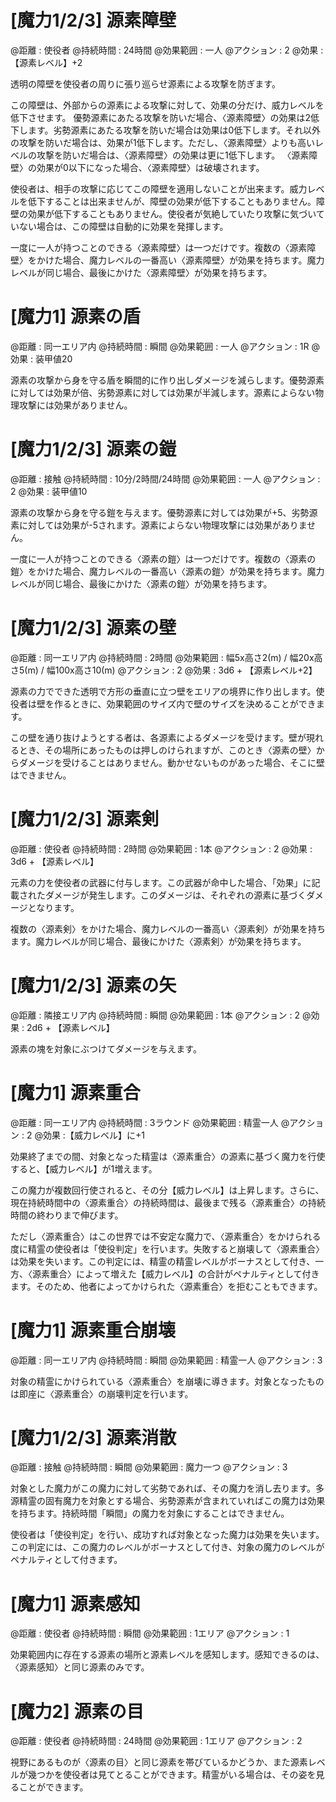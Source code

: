 # [魔力1/2/3] 源素障壁

@距離 : 使役者	@持続時間 : 24時間	@効果範囲 : 一人	@アクション : 2	@効果 : 【源素レベル】+2

透明の障壁を使役者の周りに張り巡らせ源素による攻撃を防ぎます。

この障壁は、外部からの源素による攻撃に対して、効果の分だけ、威力レベルを低下させます。
優勢源素にあたる攻撃を防いだ場合、〈源素障壁〉の効果は2低下します。劣勢源素にあたる攻撃を防いだ場合は効果は0低下します。それ以外の攻撃を防いだ場合は、効果が1低下します。ただし、〈源素障壁〉よりも高いレベルの攻撃を防いだ場合は、〈源素障壁〉の効果は更に1低下します。
〈源素障壁〉の効果が0以下になった場合、〈源素障壁〉は破壊されます。

使役者は、相手の攻撃に応じてこの障壁を適用しないことが出来ます。威力レベルを低下することは出来ませんが、障壁の効果が低下することもありません。障壁の効果が低下することもありません。使役者が気絶していたり攻撃に気づいていない場合は、この障壁は自動的に効果を発揮します。

一度に一人が持つことのできる〈源素障壁〉は一つだけです。複数の〈源素障壁〉をかけた場合、魔力レベルの一番高い〈源素障壁〉が効果を持ちます。魔力レベルが同じ場合、最後にかけた〈源素障壁〉が効果を持ちます。

# [魔力1] 源素の盾

@距離 : 同一エリア内	@持続時間 : 瞬間	@効果範囲 : 一人	@アクション : 1R	@効果 : 装甲値20

源素の攻撃から身を守る盾を瞬間的に作り出しダメージを減らします。優勢源素に対しては効果が倍、劣勢源素に対しては効果が半減します。源素によらない物理攻撃には効果がありません。

# [魔力1/2/3] 源素の鎧

@距離 : 接触	@持続時間 : 10分/2時間/24時間	@効果範囲 : 一人	@アクション : 2	@効果 : 装甲値10

源素の攻撃から身を守る鎧を与えます。優勢源素に対しては効果が+5、劣勢源素に対しては効果が-5されます。源素によらない物理攻撃には効果がありません。

一度に一人が持つことのできる〈源素の鎧〉は一つだけです。複数の〈源素の鎧〉をかけた場合、魔力レベルの一番高い〈源素の鎧〉が効果を持ちます。魔力レベルが同じ場合、最後にかけた〈源素の鎧〉が効果を持ちます。

# [魔力1/2/3] 源素の壁

@距離 : 同一エリア内	@持続時間 : 2時間	@効果範囲 : 幅5x高さ2(m) / 幅20x高さ5(m) / 幅100x高さ10(m)	@アクション : 2	@効果 : 3d6 + 【源素レベル+2】

源素の力でできた透明で方形の垂直に立つ壁をエリアの境界に作り出します。使役者は壁を作るときに、効果範囲のサイズ内で壁のサイズを決めることができます。

この壁を通り抜けようとする者は、各源素によるダメージを受けます。壁が現れるとき、その場所にあったものは押しのけられますが、このとき〈源素の壁〉からダメージを受けることはありません。動かせないものがあった場合、そこに壁はできません。

# [魔力1/2/3] 源素剣

@距離 : 使役者	@持続時間 : 2時間	@効果範囲 : 1本	@アクション : 2	@効果 : 3d6 + 【源素レベル】

元素の力を使役者の武器に付与します。この武器が命中した場合、「効果」に記載されたダメージが発生します。このダメージは、それぞれの源素に基づくダメージとなります。

複数の〈源素剣〉をかけた場合、魔力レベルの一番高い〈源素剣〉が効果を持ちます。魔力レベルが同じ場合、最後にかけた〈源素剣〉が効果を持ちます。

# [魔力1/2/3] 源素の矢

@距離 : 隣接エリア内	@持続時間 : 瞬間	@効果範囲 : 1本	@アクション : 2	@効果 : 2d6 + 【源素レベル】

源素の塊を対象にぶつけてダメージを与えます。

# [魔力1] 源素重合

@距離 : 同一エリア内	@持続時間 : 3ラウンド	@効果範囲 : 精霊一人 @アクション : 2 @効果 :【威力レベル】に+1

効果終了までの間、対象となった精霊は〈源素重合〉の源素に基づく魔力を行使すると、【威力レベル】が1増えます。

この魔力が複数回行使されると、その分【威力レベル】は上昇します。さらに、現在持続時間中の〈源素重合〉の持続時間は、最後まで残る〈源素重合〉の持続時間の終わりまで伸びます。

ただし〈源素重合〉はこの世界では不安定な魔力で、〈源素重合〉をかけられる度に精霊の使役者は「使役判定」を行います。失敗すると崩壊して〈源素重合〉は効果を失います。この判定には、精霊の精霊レベルがボーナスとして付き、一方、〈源素重合〉によって増えた【威力レベル】の合計がペナルティとして付きます。そのため、他者によってかけられた〈源素重合〉を拒むこともできます。

# [魔力1] 源素重合崩壊

@距離 : 同一エリア内	@持続時間 : 瞬間 @効果範囲 : 精霊一人	@アクション : 3

対象の精霊にかけられている〈源素重合〉を崩壊に導きます。対象となったものは即座に〈源素重合〉の崩壊判定を行います。

# [魔力1/2/3] 源素消散

@距離 : 接触	@持続時間 : 瞬間 @効果範囲 : 魔力一つ	@アクション : 3

対象とした魔力がこの魔力に対して劣勢であれば、その魔力を消し去ります。多源精霊の固有魔力を対象とする場合、劣勢源素が含まれていればこの魔力は効果を持ちます。持続時間「瞬間」の魔力を対象にすることはできません。

使役者は「使役判定」を行い、成功すれば対象となった魔力は効果を失います。この判定には、この魔力のレベルがボーナスとして付き、対象の魔力のレベルがペナルティとして付きます。

# [魔力1] 源素感知

@距離 : 使役者	@持続時間 : 瞬間 @効果範囲 : 1エリア	@アクション : 1

効果範囲内に存在する源素の場所と源素レベルを感知します。感知できるのは、〈源素感知〉と同じ源素のみです。

# [魔力2] 源素の目

@距離 : 使役者	@持続時間 : 24時間 @効果範囲 : 1エリア	@アクション : 2

視野にあるものが〈源素の目〉と同じ源素を帯びているかどうか、また源素レベルが幾つかを使役者は見てとることができます。精霊がいる場合は、その姿を見ることができます。
